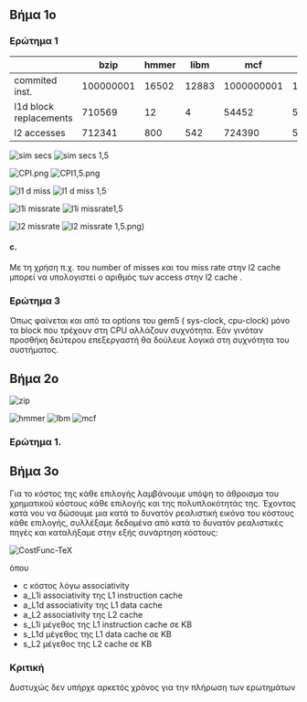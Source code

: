 ## Βήμα 1ο

 ### Ερώτημα 1
 
|   |bzip   | hmmer   | libm   | mcf  | sjeng |
|---|---|---|---|---|---|
|commited inst.  | 100000001  |16502   | 12883  |1000000001 |100000001|
| l1d block replacements  | 710569  |12   | 4  |54452   |5262377
|l2 accesses   | 712341| 800| 542 | 724390 | 526405|



![sim secs](https://github.com/username644/erg.Aoc2/blob/main/sim%20secs.png?raw=true)
![sim secs 1,5](https://github.com/username644/erg.Aoc2/blob/main/sim%20seconds%201,5.png?raw=true)

![CPI.png](https://github.com/username644/erg.Aoc2/blob/main/CPI.png?raw=true)
![CPI1,5.png](https://github.com/username644/erg.Aoc2/blob/main/CPI%201,5.png?raw=true)

![l1 d miss](https://github.com/username644/erg.Aoc2/blob/main/l1d%20missrate.png?raw=true)
![l1 d miss 1,5](https://github.com/username644/erg.Aoc2/blob/main/L1d%20missrate%201,5.png?raw=true)

![l1i missrate](https://github.com/username644/erg.Aoc2/blob/main/l1i%20missrate.png?raw=true)
![l1i missrate1,5](https://github.com/username644/erg.Aoc2/blob/main/L1i%20missrate%201,5.png?raw=true)

![l2 missrate](https://github.com/username644/erg.Aoc2/blob/main/l2%20missrate.png?raw=true)
![l2 missrate 1,5.png](https://github.com/username644/erg.Aoc2/blob/main/l2%20missrate%201,5.png?raw=true))

#### c. 
Με τη χρήση π.χ. του number of misses  και του miss rate  στην l2 cache μπορεί να υπολογιστεί ο αριθμός των access στην l2 cache .


### Eρώτημα 3
Όπως φαίνεται και από τα options του gem5 ( sys-clock, cpu-clock) μόνο τα block που τρέχουν στη CPU αλλάζουν συχνότητα. Εάν γινόταν προσθήκη δεύτερου επεξεργαστή θα δούλευε λογικά στη συχνότητα του συστήματος.



## Βήμα 2ο 
![zip](https://github.com/username644/erg.Aoc2/blob/main/zip%20eper.png?raw=true)
 
![hmmer](https://github.com/username644/erg.Aoc2/blob/main/hmmer%20exper.png?raw=true)
![lbm](https://github.com/username644/erg.Aoc2/blob/main/lbm%20exper.png?raw=true)
![mcf](https://github.com/username644/erg.Aoc2/blob/main/mcf%20exper.png?raw=true)

### Ερώτημα 1.


## Βήμα 3ο 


Για το κόστος της κάθε επιλογής λαμβάνουμε υπόψη το άθροισμα του χρηματικού κόστους κάθε επιλογής και της πολυπλοκότητάς της. Έχοντας κατά νου να δώσουμε μια κατά το δυνατόν ρεαλιστική εικόνα του κόστους κάθε επιλογής, συλλέξαμε δεδομένα από κατά το δυνατόν ρεαλιστικές πηγές και καταλήξαμε στην εξής συνάρτηση κόστους:

![CostFunc-TeX](https://github.com/username644/erg.Aoc2/blob/main/func.png?raw=true)

όπου 


-    c κόστος λόγω associativity
-   a_L1i associativity της L1 instruction cache
-   a_L1d associativity της L1 data cache
-   a_L2 associativity της L2 cache
-   s_L1i μέγεθος της L1 instruction cache σε KB
-   s_L1d μέγεθος της L1 data cache σε KB
-   s_L2 μέγεθος της L2 cache σε KB


### Κριτική 

Δυστυχώς δεν υπήρχε αρκετός χρόνος για την πλήρωση των ερωτημάτων